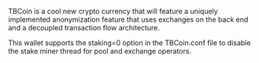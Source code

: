 TBCoin is a cool new crypto currency that will feature a uniquely implemented anonymization feature that uses exchanges on the back end and a decoupled transaction flow architecture.

This wallet supports the staking=0 option in the TBCoin.conf file to disable the stake miner thread for pool and exchange operators.

